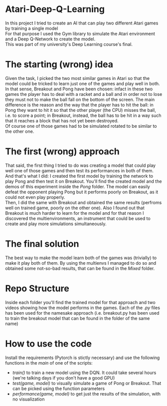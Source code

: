 # Atari-Deep-Q-Learning
In this project I tried to create an AI that can play two different Atari games by training a single model\
For that purpose I used the Gym library to simulate the Atari environment and a Deep Q-Network to create the model.\
This was part of my university's Deep Learning course's final.

# The starting (wrong) idea
Given the task, I picked the two most similar games in Atari so that the model could be tricked to learn just one of the games and play well in both. In that sense, Breakout and Pong have been chosen: infact in these two games the player has to deal with a racket and a ball and in order not to lose they must not to make the ball fall on the bottom of the screen. The main difference is the reason and the way that the player has to hit the ball: in Pong they want to hit it so that the other player (the CPU) misses the ball, i.e. to score a point; in Breakout, instead, the ball has to be hit in a way such that it reaches a block that has not yet been destroyed.\
Of course one of those games had to be simulated rotated to be similar to the other one.

# The first (wrong) approach
That said, the first thing I tried to do was creating a model that could play well one of those games and then test its performances in both of them.
And that's what I did: I created the first model by training the network to play Pong and then test it on Breakout. You'll find the created model and the demos of this experiment inside the _Pong_ folder. The model can easily defeat the opponent playing Pong but it performs poorly on Breakout, as it could not even play properly. \
Then, I did the same with Breakout and obtained the same results (perfroms well on trained game, poorly on the other one). Also I found out that Breakout is much harder to learn for the model and for that reason I discovered the multienvironments, an instrument that could be used to create and play more simulations simultaneously.

# The final solution
The best way to make the model learn both of the games was (trivially) to make it play both of them. By using the multienvs I managed to do so and obtained some not-so-bad results, that can be found in the _Mixed_ folder.

# Repo Structure
Inside each folder you'll find the trained model for that approach and two videos showing how the model performs in the games.
Each of the _.py_ files has been used for the namesake approach (i.e. breakout.py has been used to train the breakout model that can be found in the folder of the same name) 

# How to use the code
Install the requirements (Pytorch is stictly necessary) and use the following functions in the _main_ of one of the scripts:
+ _train()_ to train a new model using the DQN. It could take several hours (we're talking days if you don't have a good GPU)
+ _test(game, model)_ to visually simulate a game of Pong or Breakout. That can be picked using the function parameters
+ _performance(game, model)_ to get just the results of the simulation, with no visualization
